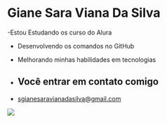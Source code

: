 # Giane Sara Viana Da Silva 

-Estou Estudando os curso do Alura
- Desenvolvendo os comandos no GitHub
- Melhorando minhas habilidades em tecnologias

- ## Você entrar em contato comigo ##

- sgianesaravianadasilva@gmail.com

![](https://media1.tenor.com/m/NZJLs2mrrXIAAAAd/kath-and-kim-kath.gif)
